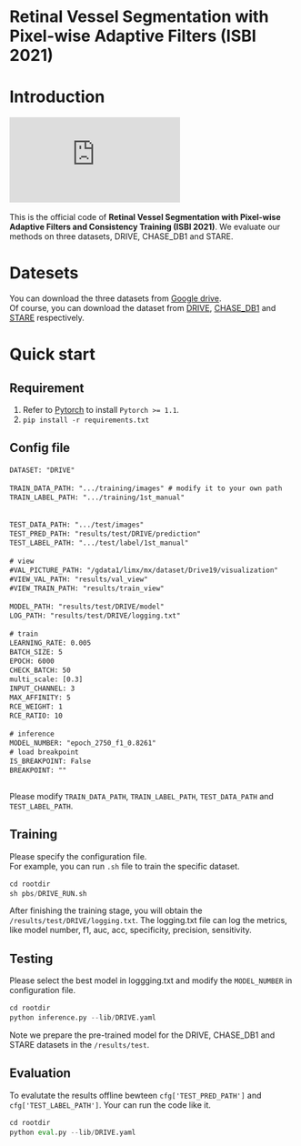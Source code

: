 # Retinal Vessel Segmentation with Pixel-wise Adaptive Filters (ISBI 2021)

# Introduction
![image](https://github.com/Limingxing00/Retinal-Vessel-Segmentation-ISBI2022/blob/main/figure/framework.pdf)  

This is the official code of **Retinal Vessel Segmentation with Pixel-wise Adaptive Filters and Consistency Training  (ISBI 2021)**. We evaluate our methods on three datasets, DRIVE, CHASE_DB1 and STARE.

# Datesets
You can download the three datasets from [Google drive](https://drive.google.com/file/d/1GvcnmCvsAip8I5354BiN99kUnNXEf2Fl/view?usp=sharing).  
Of course, you can download the dataset from [DRIVE](http://www.isi.uu.nl/Research/Databases/DRIVE/), [CHASE_DB1](https://blogs.kingston.ac.uk/retinal/chasedb1/) and [STARE](http://cecas.clemson.edu/~ahoover/stare/) respectively.

# Quick start
## Requirement
1. Refer to [Pytorch](https://pytorch.org/get-started/previous-versions/) to install `Pytorch >= 1.1`.
2. `pip install -r requirements.txt`


## Config file

```
DATASET: "DRIVE"

TRAIN_DATA_PATH: ".../training/images" # modify it to your own path
TRAIN_LABEL_PATH: ".../training/1st_manual"


TEST_DATA_PATH: ".../test/images"
TEST_PRED_PATH: "results/test/DRIVE/prediction"
TEST_LABEL_PATH: ".../test/label/1st_manual"

# view
#VAL_PICTURE_PATH: "/gdata1/limx/mx/dataset/Drive19/visualization"
#VIEW_VAL_PATH: "results/val_view"
#VIEW_TRAIN_PATH: "results/train_view"

MODEL_PATH: "results/test/DRIVE/model"
LOG_PATH: "results/test/DRIVE/logging.txt"

# train
LEARNING_RATE: 0.005
BATCH_SIZE: 5
EPOCH: 6000
CHECK_BATCH: 50
multi_scale: [0.3]
INPUT_CHANNEL: 3
MAX_AFFINITY: 5
RCE_WEIGHT: 1
RCE_RATIO: 10

# inference
MODEL_NUMBER: "epoch_2750_f1_0.8261"
# load breakpoint
IS_BREAKPOINT: False
BREAKPOINT: ""


```

Please modify ```TRAIN_DATA_PATH```, ```TRAIN_LABEL_PATH```, ```TEST_DATA_PATH``` and ```TEST_LABEL_PATH```.  

## Training
Please specify the configuration file.  
For example, you can run ```.sh``` file to train the specific dataset.
```python
cd rootdir
sh pbs/DRIVE_RUN.sh
```
After finishing the training stage, you will obtain the ```/results/test/DRIVE/logging.txt```. The logging.txt file can log the metrics, like model number, f1, auc, acc, specificity, precision, sensitivity.

## Testing
Please select the best model in loggging.txt and modify the ```MODEL_NUMBER``` in configuration file.
```python
cd rootdir
python inference.py --lib/DRIVE.yaml 
```
Note we prepare the pre-trained model for the DRIVE, CHASE_DB1 and STARE datasets in the ```/results/test```.


## Evaluation
To evalutate the results offline bewteen `cfg['TEST_PRED_PATH']` and `cfg['TEST_LABEL_PATH']`. Your can run the code like it.
```python
cd rootdir
python eval.py --lib/DRIVE.yaml 
```
